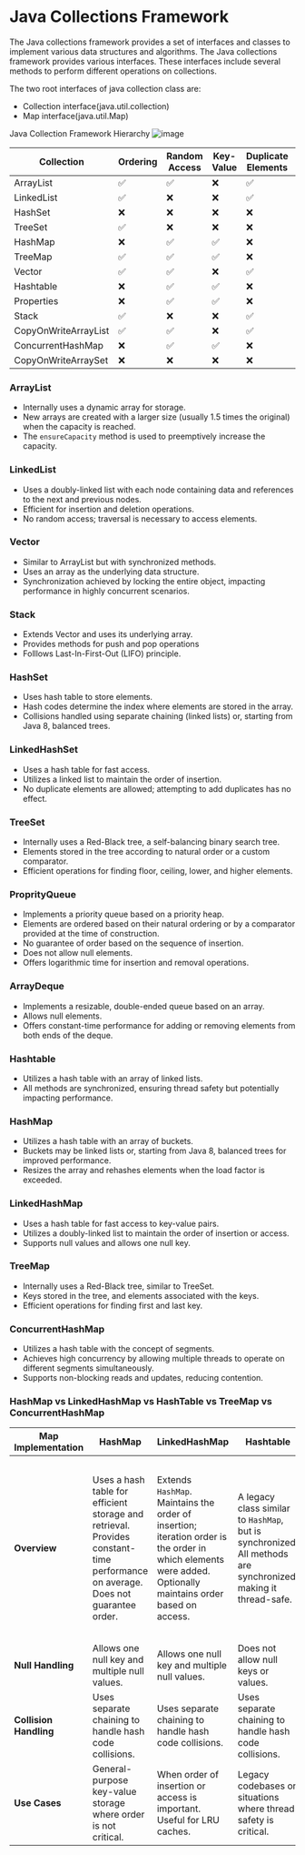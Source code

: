 # Java Collections Framework
The Java collections framework provides a set of interfaces and classes to implement various data structures and algorithms. The Java collections framework provides various interfaces. These interfaces include several methods to perform different operations on collections.

The two root interfaces of java collection class are:
- Collection interface(java.util.collection)
- Map interface(java.util.Map)

Java Collection Framework Hierarchy
![image](https://github.com/SbrTa/Notes/assets/8649145/760fca7e-695e-4d49-b548-6e9b8d1cf326)



| Collection             | Ordering | Random Access | Key-Value | Duplicate Elements | Null Element | Thread Safety |
|------------------------|-----------|---------------|-----------|----------------------|--------------|---------------|
| ArrayList              | ✅        | ✅             | ❌        | ✅                   | ✅           | ❌            |
| LinkedList             | ✅        | ❌             | ❌        | ✅                   | ✅           | ❌            |
| HashSet                | ❌        | ❌             | ❌        | ❌                   | ✅           | ❌            |
| TreeSet                | ✅        | ❌             | ❌        | ❌                   | ❌           | ❌            |
| HashMap                | ❌        | ✅             | ✅        | ❌                   | ✅           | ❌            |
| TreeMap                | ✅        | ✅             | ✅        | ❌                   | ❌           | ❌            |
| Vector                 | ✅        | ✅             | ❌        | ✅                   | ✅           | ✅            |
| Hashtable              | ❌        | ✅             | ✅        | ❌                   | ❌           | ✅            |
| Properties             | ❌        | ✅             | ✅        | ❌                   | ❌           | ✅            |
| Stack                  | ✅        | ❌             | ❌        | ✅                   | ✅           | ✅            |
| CopyOnWriteArrayList   | ✅        | ✅             | ❌        | ✅                   | ✅           | ✅            |
| ConcurrentHashMap      | ❌        | ✅             | ✅        | ❌                   | ❌           | ✅            |
| CopyOnWriteArraySet    | ❌        | ❌             | ❌        | ❌                   | ✅           | ✅            |



### ArrayList
- Internally uses a dynamic array for storage.
- New arrays are created with a larger size (usually 1.5 times the original) when the capacity is reached.
- The `ensureCapacity` method is used to preemptively increase the capacity.

### LinkedList
- Uses a doubly-linked list with each node containing data and references to the next and previous nodes.
- Efficient for insertion and deletion operations.
- No random access; traversal is necessary to access elements.

### Vector
- Similar to ArrayList but with synchronized methods.
- Uses an array as the underlying data structure.
- Synchronization achieved by locking the entire object, impacting performance in highly concurrent scenarios.

### Stack
- Extends Vector and uses its underlying array.
- Provides methods for push and pop operations
- Folllows Last-In-First-Out (LIFO) principle.

### HashSet
- Uses hash table to store elements.
- Hash codes determine the index where elements are stored in the array.
- Collisions handled using separate chaining (linked lists) or, starting from Java 8, balanced trees.

### LinkedHashSet
- Uses a hash table for fast access.
- Utilizes a linked list to maintain the order of insertion.
- No duplicate elements are allowed; attempting to add duplicates has no effect.

### TreeSet
- Internally uses a Red-Black tree, a self-balancing binary search tree.
- Elements stored in the tree according to natural order or a custom comparator.
- Efficient operations for finding floor, ceiling, lower, and higher elements.

### ProprityQueue
- Implements a priority queue based on a priority heap.
- Elements are ordered based on their natural ordering or by a comparator provided at the time of construction.
- No guarantee of order based on the sequence of insertion.
- Does not allow null elements.
- Offers logarithmic time for insertion and removal operations.

### ArrayDeque
- Implements a resizable, double-ended queue based on an array.
- Allows null elements.
- Offers constant-time performance for adding or removing elements from both ends of the deque.

### Hashtable
- Utilizes a hash table with an array of linked lists.
- All methods are synchronized, ensuring thread safety but potentially impacting performance.

### HashMap
- Utilizes a hash table with an array of buckets.
- Buckets may be linked lists or, starting from Java 8, balanced trees for improved performance.
- Resizes the array and rehashes elements when the load factor is exceeded.

### LinkedHashMap
- Uses a hash table for fast access to key-value pairs.
- Utilizes a doubly-linked list to maintain the order of insertion or access.
- Supports null values and allows one null key.

### TreeMap
- Internally uses a Red-Black tree, similar to TreeSet.
- Keys stored in the tree, and elements associated with the keys.
- Efficient operations for finding first and last key.

### ConcurrentHashMap
- Utilizes a hash table with the concept of segments.
- Achieves high concurrency by allowing multiple threads to operate on different segments simultaneously.
- Supports non-blocking reads and updates, reducing contention.


### HashMap vs LinkedHashMap vs HashTable vs TreeMap vs ConcurrentHashMap

| **Map Implementation** | **HashMap**                                                        | **LinkedHashMap**                                                  | **Hashtable**                                                      | **TreeMap**                                                        | **ConcurrentHashMap**                                              |
|------------------------|--------------------------------------------------------------------|--------------------------------------------------------------------|--------------------------------------------------------------------|--------------------------------------------------------------------|--------------------------------------------------------------------|
| **Overview**           | Uses a hash table for efficient storage and retrieval. Provides constant-time performance on average. Does not guarantee order. | Extends `HashMap`. Maintains the order of insertion; iteration order is the order in which elements were added. Optionally maintains order based on access. | A legacy class similar to `HashMap`, but is synchronized. All methods are synchronized, making it thread-safe. | Implements `NavigableMap` using a Red-Black tree. Stores keys in sorted order (natural order or a custom comparator). | Provides a high-performance alternative to `Hashtable` for concurrent applications. Uses a partitioned table structure to allow multiple threads to operate on different segments simultaneously. Supports high-concurrency reads and writes with reduced contention. |
| **Null Handling**      | Allows one null key and multiple null values.                      | Allows one null key and multiple null values.                      | Does not allow null keys or values.                                | Does not allow null keys.                                          | Does not allow null keys or values.                                |
| **Collision Handling** | Uses separate chaining to handle hash code collisions.              | Uses separate chaining to handle hash code collisions.              | Uses separate chaining to handle hash code collisions.              | Uses a Red-Black tree for efficient sorting.                      | Uses a partitioned table structure for concurrency control.       |
| **Use Cases**          | General-purpose key-value storage where order is not critical.     | When order of insertion or access is important. Useful for LRU caches. | Legacy codebases or situations where thread safety is critical.   | When a sorted order of keys is required. Suitable for range queries. | High-concurrency scenarios with frequent read and write operations. |


